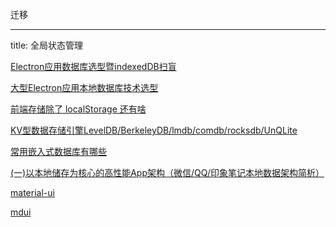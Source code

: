 迁移

---

title: 全局状态管理


[Electron应用数据库选型暨indexedDB扫盲](https://shenlvmeng.github.io/blog/2019/03/12/indexeddb-introduction/)

[大型Electron应用本地数据库技术选型](https://my.oschina.net/u/4358445/blog/4303663)

[前端存储除了 localStorage 还有啥](https://juejin.cn/post/6844904192549584903)

[KV型数据存储引擎LevelDB/BerkeleyDB/lmdb/comdb/rocksdb/UnQLite](https://blog.csdn.net/libaineu2004/article/details/108720613)

[常用嵌入式数据库有哪些](http://emb.hqyj.com/ask/4944.html)

[(一)以本地储存为核心的高性能App架构（微信/QQ/印象笔记本地数据架构简析）](https://zhuanlan.zhihu.com/p/23586448)

[material-ui](https://material-ui.com/zh/customization/color/#playground)

[mdui](https://www.mdui.org/docs/material_icon)